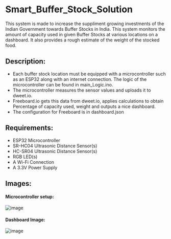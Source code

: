 # Smart_Buffer_Stock_Solution

This system is made to increase the suppliment growing investments of the Indian Government towards Buffer Stocks in India. This system monitors the amount of capacity used in given Buffer Stocks at various locations on a dashboard. It also provides a rough estimate of the weight of the stocked food.

## Description:
- Each buffer stock location must be equipped with a microcontroller such as an ESP32 along with an internet connection. The logic of the microcontroller can be found in main_Logic.ino.
- The microcontroller measures the sensor values and uploads it to dweet.io.
- Freeboard.io gets this data from dweet.io, applies calculations to obtain Percentage of capacity used, weight and outputs a nice dashboard.
- The configuration for Freeboard is in dashboard.json


## Requirements:
- ESP32 Microcontroller
- SR-HC04 Ultrasonic Distance Sensor(s)
- HC-SR04 Ultrasonic Distance Sensor(s)
- RGB LED(s)
- A Wi-Fi Connection
- A 3.3V Power Supply 

## Images:

#### Microcontroller setup:
![image](https://user-images.githubusercontent.com/104593776/202716442-7d624888-27b0-4039-867d-4aa200805c37.png)

#### Dashboard Image:
![image](https://user-images.githubusercontent.com/104593776/202716620-d22f5525-dbd3-4721-b092-c958e70b94f7.png)


